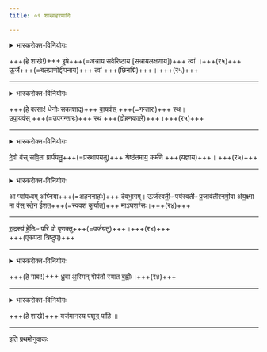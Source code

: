 ```yaml
---
title: ०१ शाखाहरणादिः

---
```



<details><summary>भास्करोक्त-विनियोगः</summary>

तत्रामावास्यायां सन्नयतश्शाखामाच्छिनत्यध्वर्युः - 
</details>


+++(हे शाखे!)+++ इ॒षे+++(=अन्नाय सवैरिष्टाय [सन्नायलक्षणाय])+++ त्वा॑  ।+++(र५)+++  
ऊ॒र्जे+++(=बलप्राणोद्दीपनाय)+++ त्वा॑  +++(छिनद्मि)+++। +++(र५)+++ 


____

<details><summary>भास्करोक्त-विनियोगः</summary>

वत्सानपाकरोति
</details>


+++(हे वत्साः! धेनोः सकाशाद्)+++ वा॒यव॑स् +++(=गन्तारः)+++ स्थ।  
उपा॒यव॑स् +++(=उपगन्तारः)+++ स्थ +++(दोहनकाले)+++।+++(र५)+++

____

<details><summary>भास्करोक्त-विनियोगः</summary>

गोचराय गाः प्रस्थापयति
</details>


दे॒वो व॑स् सवि॒ता प्रार्प॑यतु॒+++(=प्रस्थापयतु)+++ श्रेष्ठ॑तमाय॒ कर्म॑णे +++(यज्ञाय)+++। +++(र५)+++

____

<details><summary>भास्करोक्त-विनियोगः</summary>

प्रस्थाप्यमाना गा एव प्रार्थयते
</details>


आ प्या॑यध्वम् अघ्निया+++(=अहननार्हाः)+++ देवभा॒गम्। 
ऊर्ज॑स्वती॒ᳶ पय॑स्वतीᳶ प्र॒जाव॑तीरनमी॒वा अ॑य॒क्ष्मा  
मा व॑स् स्ते॒न ई॑शत॒+++(=स्ववशं कुर्यात्)+++ माऽघशꣳ॑सः।+++(र४)+++  
____

रु॒द्रस्य॑ हे॒तिःᳶ परि॑ वो वृणक्तु+++(=वर्जयतु)+++।+++(र४)+++  
+++(एकपदा त्रिष्टुप्)+++
____

<details><summary>भास्करोक्त-विनियोगः</summary>

यजमानं ध्यायति ईक्षते वा
</details>


+++(हे गावः!)+++ ध्रु॒वा अ॒स्मिन् गोप॑तौ स्यात ब॒ह्वीः।+++(र४)+++ 
____

<details><summary>भास्करोक्त-विनियोगः</summary>

शाखामुपगूहति
</details>


+++(हे शाखे)+++ यज॑मानस्य प॒शून् पा॑हि ॥ 
____

इति प्रथमोनुवाकः  
